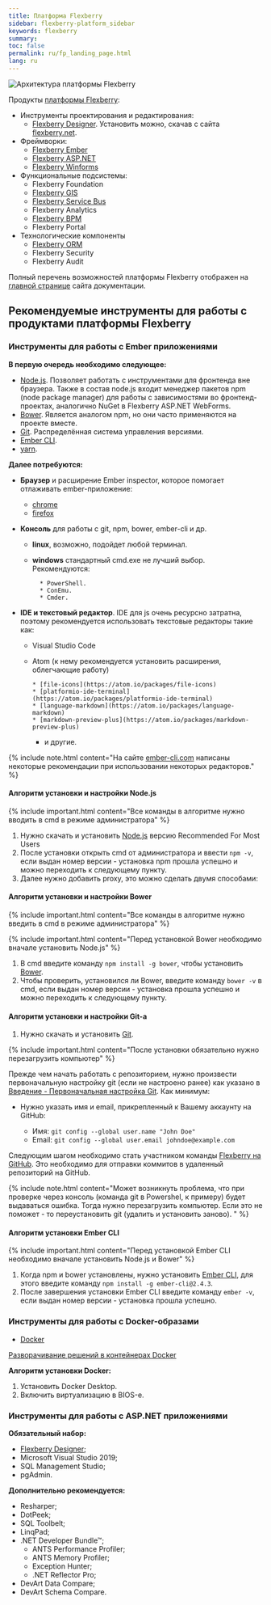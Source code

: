 ```yaml
---
title: Платформа Flexberry
sidebar: flexberry-platform_sidebar
keywords: flexberry
summary:
toc: false
permalink: ru/fp_landing_page.html
lang: ru
---
```


![Архитектура платформы Flexberry](/images/pages/products/flexberry-platform/architecture/flexberry-platform-app-architecture.png)

Продукты [платформы Flexberry](http://flexberry.net):

* Инструменты проектирования и редактирования:
  * [Flexberry Designer](fd_flexberry-designer.html). Установить можно, скачав с сайта [flexberry.net](https://designer.flexberry.net/#/download-win-app).
* Фреймворки:
  * [Flexberry Ember](ef3_landing_page.html)
  * [Flexberry ASP.NET](fa_landing_page.html)
  * [Flexberry Winforms](fw_landing_page.html)
* Функциональные подсистемы:
  * Flexberry Foundation
  * [Flexberry GIS](fg_landing_page.html)
  * [Flexberry Service Bus](fsb_landing_page.html)
  * Flexberry Analytics
  * [Flexberry BPM](fbpm_landing_page.html)
  * Flexberry Portal
* Технологические компоненты
  * [Flexberry ORM](fo_landing_page.html)
  * Flexberry Security
  * Flexberry Audit

Полный перечень возможностей платформы Flexberry отображен на [главной странице](index.html) сайта документации.

## Рекомендуемые инструменты для работы с продуктами платформы Flexberry

### Инструменты для работы с Ember приложениями

__В первую очередь необходимо следующее:__

* [Node.js](http://nodejs.org). Позволяет работать с инструментами для фронтенда вне браузера. Также в состав node.js входит менеджер пакетов npm (node package manager) для работы с зависимостями во фронтенд-проектах, аналогично NuGet в Flexberry ASP.NET WebForms.
* [Bower](http://bower.io). Является аналогом npm, но они часто применяются на проекте вместе.
* [Git](http://git-scm.com). Распределённая система управления версиями.
* [Ember CLI](http://www.ember-cli.com).
* [yarn](https://yarnpkg.com/lang/en/docs/install/#windows-stable).

__Далее потребуются:__

* **Браузер** и расширение Ember inspector, которое помогает отлаживать ember-приложение:

  * [chrome](https://chrome.google.com/webstore/detail/ember-inspector/bmdblncegkenkacieihfhpjfppoconhi)
  * [firefox](https://addons.mozilla.org/en-US/firefox/addon/ember-inspector)
* **Консоль** для работы с git, npm, bower, ember-cli и др.
  * **linux**, возможно, подойдет любой терминал.
  * **windows** стандартный cmd.exe не лучший выбор.
        Рекомендуются:

          * PowerShell.
          * ConEmu.
          * Cmder.
* **IDE и текстовый редактор**. IDE для js очень ресурсно затратна, поэтому рекомендуется использовать текстовые редакторы такие как:
  * Visual Studio Code
  * Atom (к нему рекомендуется установить расширения, облегчающие работу)
  
        * [file-icons](https://atom.io/packages/file-icons)
        * [platformio-ide-terminal](https://atom.io/packages/platformio-ide-terminal)
        * [language-markdown](https://atom.io/packages/language-markdown)
        * [markdown-preview-plus](https://atom.io/packages/markdown-preview-plus)
    * и другие.

{% include note.html content="На сайте [ember-cli.com](http://www.ember-cli.com/user-guide/#editors) написаны некоторые рекомендации при использовании некоторых редакторов." %}

#### Алгоритм установки и настройки Node.js

{% include important.html content="Все команды в алгоритме нужно вводить в cmd в режиме администратора" %}

1. Нужно скачать и установить [Node.js](https://nodejs.org/en/) версию Recommended For Most Users
2. После установки открыть cmd от администратора и ввести `npm -v`, если выдан номер версии - установка npm прошла успешно и можно переходить к следующему пункту.
3. Далее нужно добавить proxy, это можно сделать двумя способами:

#### Алгоритм установки и настройки Bower

{% include important.html content="Все команды в алгоритме нужно введить в cmd в режиме администратора" %}

{% include important.html content="Перед установкой Bower необходимо вначале установить Node.js" %}

1. В cmd введите команду `npm install -g bower`, чтобы установить [Bower](https://bower.io/).
2. Чтобы проверить, установился ли Bower, введите команду `bower -v` в cmd, если выдан номер версии - установка прошла успешно и можно переходить к следующему пункту.

#### Алгоритм установки и настройки Git-a

1. Нужно скачать и установить [Git](https://git-scm.com/).

{% include important.html content="После установки обязательно нужно перезагрузить компьютер" %}

Прежде чем начать работать с репозиторием, нужно произвести первоначальную настройку git (если не настроено ранее) как указано в [Введение - Первоначальная настройка Git](https://git-scm.com/book/ru/v1/%D0%92%D0%B2%D0%B5%D0%B4%D0%B5%D0%BD%D0%B8%D0%B5-%D0%9F%D0%B5%D1%80%D0%B2%D0%BE%D0%BD%D0%B0%D1%87%D0%B0%D0%BB%D1%8C%D0%BD%D0%B0%D1%8F-%D0%BD%D0%B0%D1%81%D1%82%D1%80%D0%BE%D0%B9%D0%BA%D0%B0-Git).
Как минимум:

* Нужно указать имя и email, прикрепленный к Вашему аккаунту на GitHub:

  * Имя: `git config --global user.name "John Doe"`
  * Email: `git config --global user.email johndoe@example.com`

Следующим шагом необходимо стать участником команды [Flexberry на GitHub](https://github.com/Flexberry).
Это необходимо для отправки коммитов в удаленный репозиторий на GitHub.

{% include note.html content="Может возникнуть проблема, что при проверке через консоль (команда git в Powershel, к примеру) будет выдаваться ошибка. Тогда нужно перезагрузить компьютер. Если это не поможет - то переустановить git (удалить и установить заново). " %}

#### Алгоритм установки Ember CLI

{% include important.html content="Перед установкой Ember CLI необходимо вначале установить Node.js и Bower" %}

1. Когда npm и bower установлены, нужно установить [Ember CLI](https://ember-cli.com/), для этого введите команду `npm install -g ember-cli@2.4.3`.
2. После завершения установки Ember CLI введите команду `ember -v`, если выдан номер версии - установка прошла успешно.

### Инструменты для работы с Docker-образами

* [Docker](https://www.docker.com/get-started)

[Разворачивание решений в контейнерах Docker](gbt_deployment_docker.html)

__Алгоритм установки Docker:__

1. Установить Docker Desktop.
2. Включить виртуализацию в BIOS-е.

### Инструменты для работы с ASP.NET приложениями

__Обязательный набор:__

* [Flexberry Designer](https://flexberry.net/ru/);
* Microsoft Visual Studio 2019;
* SQL Management Studio;
* pgAdmin.

__Дополнительно рекомендуется:__

* Resharper;
* DotPeek;
* SQL Toolbelt;
* LinqPad;
* .NET Developer Bundle™;
  * ANTS Performance Profiler;
  * ANTS Memory Profiler;
  * Exception Hunter;
  * .NET Reflector Pro;
* DevArt Data Compare;
* DevArt Schema Compare.
